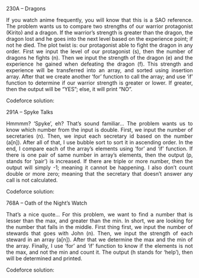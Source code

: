 230A – Dragons

 <p align="justify">
If you watch anime frequently, you will know that this is a SAO reference. The problem wants us to compare two strengths of our warrior protagonist (Kirito) and a dragon. If the warrior’s strength is greater than the dragon, the dragon lost and he goes into the next level based on the experience point; if not he died. The plot twist is: our protagonist able to fight the dragon in any order. First we input the level of our protagonist (s), then the number of dragons he fights (n). Then we input the strength of the dragon (e) and the experience he gained when defeating the dragon (f). This strength and experience will be transferred into an array, and sorted using insertion array. After that we create another ‘for’ function to call the array; and use ‘if’ function to determine if our warrior strength is greater or lower. If greater, then the output will be “YES”; else, it will print “NO”.
</p>

Codeforce solution:


291A – Spyke Talks

 <p align="justify">
Hmmmm? ‘Spyke’, eh? That’s sound familiar… The problem wants us to know which number from the input is double. First, we input the number of secretaries (n). Then, we input each secretary id based on the number (a[n]). After all of that, I use bubble sort to sort it in ascending order. In the end, I compare each of the array’s elements using ‘for’ and ‘if’ function. If there is one pair of same number in array’s elements, then the output (p, stands for ‘pair’) is increased. If there are triple or more number, then the output will simply -1; meaning it cannot be happening. I also don’t count double or more zero; meaning that the secretary that doesn’t answer any call is not calculated.
</p>

Codeforce solution:

768A – Oath of the Night’s Watch

 <p align="justify">
That’s a nice quote… For this problem, we want to find a number that is lesser than the max, and greater than the min. In short, we are looking for the number that falls in the middle. First thing first, we input the number of stewards that goes with John (n). Then, we input the strength of each steward in an array (a[n]). After that we determine the max and the min of the array. Finally, I use ‘for’ and ‘if’ function to know if the elements is not the max, and not the min and count it. The output (h stands for ‘help’), then will be determined and printed.
</p>

Codeforce solution:

